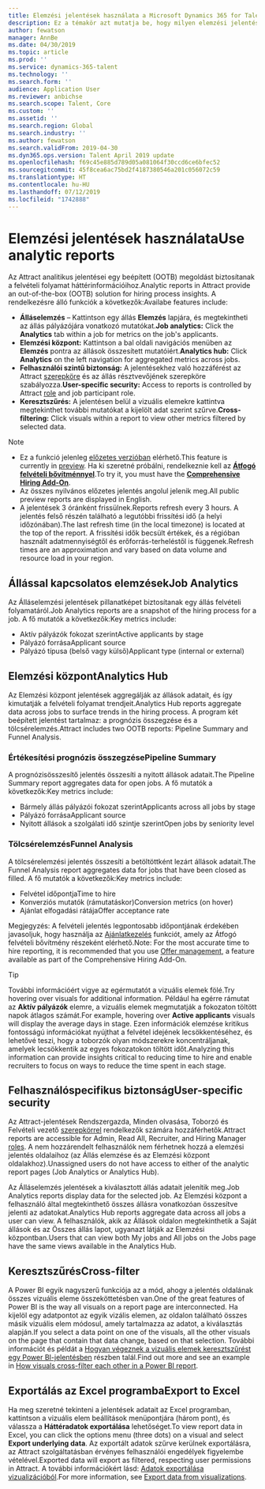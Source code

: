 ```yaml
---
title: Elemzési jelentések használata a Microsoft Dynamics 365 for Talent - Attract megoldásban
description: Ez a témakör azt mutatja be, hogy milyen elemzési jelentések állnak rendelkezésre a toborzási folyamathoz a Microsoft Dynamics 365 for Talent - Attract megoldásban
author: fewatson
manager: AnnBe
ms.date: 04/30/2019
ms.topic: article
ms.prod: ''
ms.service: dynamics-365-talent
ms.technology: ''
ms.search.form: ''
audience: Application User
ms.reviewer: anbichse
ms.search.scope: Talent, Core
ms.custom: ''
ms.assetid: ''
ms.search.region: Global
ms.search.industry: ''
ms.author: fewatson
ms.search.validFrom: 2019-04-30
ms.dyn365.ops.version: Talent April 2019 update
ms.openlocfilehash: f69c45e885d789d05a081064f30ccd6ce6bfec52
ms.sourcegitcommit: 45f8cea6ac75bd2f4187380546a201c056072c59
ms.translationtype: HT
ms.contentlocale: hu-HU
ms.lasthandoff: 07/12/2019
ms.locfileid: "1742888"
---
```

# <a name="use-analytic-reports"></a><span data-ttu-id="a3807-103">Elemzési jelentések használata</span><span class="sxs-lookup"><span data-stu-id="a3807-103">Use analytic reports</span></span>

<span data-ttu-id="a3807-104">Az Attract analitikus jelentései egy beépített (OOTB) megoldást biztosítanak a felvételi folyamat háttérinformációihoz.</span><span class="sxs-lookup"><span data-stu-id="a3807-104">Analytic reports in Attract provide an out-of-the-box (OOTB) solution for hiring process insights.</span></span> <span data-ttu-id="a3807-105">A rendelkezésre álló funkciók a következők:</span><span class="sxs-lookup"><span data-stu-id="a3807-105">Availabe features include:</span></span>

- <span data-ttu-id="a3807-106">**Álláselemzés** – Kattintson egy állás **Elemzés** lapjára, és megtekintheti az állás pályázójára vonatkozó mutatókat.</span><span class="sxs-lookup"><span data-stu-id="a3807-106">**Job analytics:** Click the **Analytics** tab within a job for metrics on the job's applicants.</span></span>
- <span data-ttu-id="a3807-107">**Elemzési központ:** Kattintson a bal oldali navigációs menüben az **Elemzés** pontra az állások összesített mutatóiért.</span><span class="sxs-lookup"><span data-stu-id="a3807-107">**Analytics hub:** Click **Analytics** on the left navigation for aggregated metrics across jobs.</span></span>
- <span data-ttu-id="a3807-108">**Felhasználói szintű biztonság:** A jelentésekhez való hozzáférést az Attract [szerepköre](security-attract.md) és az állás résztvevőjének szerepköre szabályozza.</span><span class="sxs-lookup"><span data-stu-id="a3807-108">**User-specific security:** Access to reports is controlled by Attract [role](security-attract.md) and job participant role.</span></span>
- <span data-ttu-id="a3807-109">**Keresztszűrés:** A jelentésen belül a vizuális elemekre kattintva megtekinthet további mutatókat a kijelölt adat szerint szűrve.</span><span class="sxs-lookup"><span data-stu-id="a3807-109">**Cross-filtering:** Click visuals within a report to view other metrics filtered by selected data.</span></span>

>[!NOTE] 
>- <span data-ttu-id="a3807-110">Ez a funkció jelenleg [előzetes verzióban](access-preview-feature.md) elérhető.</span><span class="sxs-lookup"><span data-stu-id="a3807-110">This feature is currently in [preview](access-preview-feature.md).</span></span> <span data-ttu-id="a3807-111">Ha ki szeretné próbálni, rendelkeznie kell az [**Átfogó felvételi bővítménnyel**](attract-comprehensive-hiring.md).</span><span class="sxs-lookup"><span data-stu-id="a3807-111">To try it, you must have the [**Comprehensive Hiring Add-On**](attract-comprehensive-hiring.md).</span></span>
>- <span data-ttu-id="a3807-112">Az összes nyilvános előzetes jelentés angolul jelenik meg.</span><span class="sxs-lookup"><span data-stu-id="a3807-112">All public preview reports are displayed in English.</span></span>
>- <span data-ttu-id="a3807-113">A jelentések 3 óránként frissülnek.</span><span class="sxs-lookup"><span data-stu-id="a3807-113">Reports refresh every 3 hours.</span></span> <span data-ttu-id="a3807-114">A jelentés felső részén található a legutóbbi frissítési idő (a helyi időzónában).</span><span class="sxs-lookup"><span data-stu-id="a3807-114">The last refresh time (in the local timezone) is located at the top of the report.</span></span> <span data-ttu-id="a3807-115">A frissítési idők becsült értékek, és a régióban használt adatmennyiségtől és erőforrás-terheléstől is függenek.</span><span class="sxs-lookup"><span data-stu-id="a3807-115">Refresh times are an approximation and vary based on data volume and resource load in your region.</span></span>

## <a name="job-analytics"></a><span data-ttu-id="a3807-116">Állással kapcsolatos elemzések</span><span class="sxs-lookup"><span data-stu-id="a3807-116">Job Analytics</span></span>

<span data-ttu-id="a3807-117">Az Álláselemzési jelentések pillanatképet biztosítanak egy állás felvételi folyamatáról.</span><span class="sxs-lookup"><span data-stu-id="a3807-117">Job Analytics reports are a snapshot of the hiring process for a job.</span></span>  <span data-ttu-id="a3807-118">A fő mutatók a következők:</span><span class="sxs-lookup"><span data-stu-id="a3807-118">Key metrics include:</span></span>

- <span data-ttu-id="a3807-119">Aktív pályázók fokozat szerint</span><span class="sxs-lookup"><span data-stu-id="a3807-119">Active applicants by stage</span></span>
- <span data-ttu-id="a3807-120">Pályázó forrása</span><span class="sxs-lookup"><span data-stu-id="a3807-120">Applicant source</span></span>
- <span data-ttu-id="a3807-121">Pályázó típusa (belső vagy külső)</span><span class="sxs-lookup"><span data-stu-id="a3807-121">Applicant type (internal or external)</span></span>

## <a name="analytics-hub"></a><span data-ttu-id="a3807-122">Elemzési központ</span><span class="sxs-lookup"><span data-stu-id="a3807-122">Analytics Hub</span></span>

<span data-ttu-id="a3807-123">Az Elemzési központ jelentések aggregálják az állások adatait, és így kimutatják a felvételi folyamat trendjeit.</span><span class="sxs-lookup"><span data-stu-id="a3807-123">Analytics Hub reports aggregate data across jobs to surface trends in the hiring process.</span></span> <span data-ttu-id="a3807-124">A program két beépített jelentést tartalmaz: a prognózis összegzése és a tölcsérelemzés.</span><span class="sxs-lookup"><span data-stu-id="a3807-124">Attract includes two OOTB reports: Pipeline Summary and Funnel Analysis.</span></span>

### <a name="pipeline-summary"></a><span data-ttu-id="a3807-125">Értékesítési prognózis összegzése</span><span class="sxs-lookup"><span data-stu-id="a3807-125">Pipeline Summary</span></span>

<span data-ttu-id="a3807-126">A prognózisösszesítő jelentés összesíti a nyitott állások adatait.</span><span class="sxs-lookup"><span data-stu-id="a3807-126">The Pipeline Summary report aggregates data for open jobs.</span></span> <span data-ttu-id="a3807-127">A fő mutatók a következők:</span><span class="sxs-lookup"><span data-stu-id="a3807-127">Key metrics include:</span></span>

- <span data-ttu-id="a3807-128">Bármely állás pályázói fokozat szerint</span><span class="sxs-lookup"><span data-stu-id="a3807-128">Applicants across all jobs by stage</span></span>
- <span data-ttu-id="a3807-129">Pályázó forrása</span><span class="sxs-lookup"><span data-stu-id="a3807-129">Applicant source</span></span>
- <span data-ttu-id="a3807-130">Nyitott állások a szolgálati idő szintje szerint</span><span class="sxs-lookup"><span data-stu-id="a3807-130">Open jobs by seniority level</span></span>

### <a name="funnel-analysis"></a><span data-ttu-id="a3807-131">Tölcsérelemzés</span><span class="sxs-lookup"><span data-stu-id="a3807-131">Funnel Analysis</span></span>

<span data-ttu-id="a3807-132">A tölcsérelemzési jelentés összesíti a betöltöttként lezárt állások adatait.</span><span class="sxs-lookup"><span data-stu-id="a3807-132">The Funnel Analysis report aggregates data for jobs that have been closed as filled.</span></span> <span data-ttu-id="a3807-133">A fő mutatók a következők:</span><span class="sxs-lookup"><span data-stu-id="a3807-133">Key metrics include:</span></span>

- <span data-ttu-id="a3807-134">Felvétel időpontja</span><span class="sxs-lookup"><span data-stu-id="a3807-134">Time to hire</span></span>
- <span data-ttu-id="a3807-135">Konverziós mutatók (rámutatáskor)</span><span class="sxs-lookup"><span data-stu-id="a3807-135">Conversion metrics (on hover)</span></span>
- <span data-ttu-id="a3807-136">Ajánlat elfogadási rátája</span><span class="sxs-lookup"><span data-stu-id="a3807-136">Offer acceptance rate</span></span>

<span data-ttu-id="a3807-137">Megjegyzés: A felvételi jelentés legpontosabb időpontjának érdekében javasoljuk, hogy használja az [Ajánlatkezelés](offer-setup.md) funkciót, amely az Átfogó felvételi bővítmény részeként elérhető.</span><span class="sxs-lookup"><span data-stu-id="a3807-137">Note: For the most accurate time to hire reporting, it is recommended that you use [Offer management](offer-setup.md), a feature available as part of the Comprehensive Hiring Add-On.</span></span>

>[!TIP] 
><span data-ttu-id="a3807-138">További információért vigye az egérmutatót a vizuális elemek fölé.</span><span class="sxs-lookup"><span data-stu-id="a3807-138">Try hovering over visuals for additional information.</span></span> <span data-ttu-id="a3807-139">Például ha egérre rámutat az **Aktív pályázók** elemre, a vizuális elemek megmutatják a fokozaton töltött napok átlagos számát.</span><span class="sxs-lookup"><span data-stu-id="a3807-139">For example, hovering over **Active applicants** visuals will display the average days in stage.</span></span> <span data-ttu-id="a3807-140">Ezen információk elemzése kritikus fontosságú információkat nyújthat a felvétel idejének lecsökkentéséhez, és lehetővé teszi, hogy a toborzók olyan módszerekre koncentráljanak, amelyek lecsökkentik az egyes fokozatokon töltött időt.</span><span class="sxs-lookup"><span data-stu-id="a3807-140">Analyzing this information can provide insights critical to reducing time to hire and enable recruiters to focus on ways to reduce the time spent in each stage.</span></span>

## <a name="user-specific-security"></a><span data-ttu-id="a3807-141">Felhasználóspecifikus biztonság</span><span class="sxs-lookup"><span data-stu-id="a3807-141">User-specific security</span></span>

<span data-ttu-id="a3807-142">Az Attract-jelentések Rendszergazda, Minden olvasása, Toborzó és Felvételi vezető [szerepkörrel](security-attract.md) rendelkezők számára hozzáférhetők.</span><span class="sxs-lookup"><span data-stu-id="a3807-142">Attract reports are accessible for Admin, Read All, Recruiter, and Hiring Manager [roles](security-attract.md).</span></span> <span data-ttu-id="a3807-143">A nem hozzárendelt felhasználók nem férhetnek hozzá a elemzési jelentés oldalaihoz (az Állás elemzése és az Elemzési központ oldalakhoz).</span><span class="sxs-lookup"><span data-stu-id="a3807-143">Unassigned users do not have access to either of the analytic report pages (Job Analytics or Analytics Hub).</span></span>

<span data-ttu-id="a3807-144">Az Álláselemzés jelentések a kiválasztott állás adatait jelenítik meg.</span><span class="sxs-lookup"><span data-stu-id="a3807-144">Job Analytics reports display data for the selected job.</span></span> <span data-ttu-id="a3807-145">Az Elemzési központ a felhasználó által megtekinthető összes állásra vonatkozóan összesítve jelenti az adatokat.</span><span class="sxs-lookup"><span data-stu-id="a3807-145">Analytics Hub reports aggregate data across all jobs a user can view.</span></span> <span data-ttu-id="a3807-146">A felhasználók, akik az Állások oldalon megtekinthetik a Saját állások és az Összes állás lapot, ugyanazt látják az Elemzési központban.</span><span class="sxs-lookup"><span data-stu-id="a3807-146">Users that can view both My jobs and All jobs on the Jobs page have the same views available in the Analytics Hub.</span></span>

## <a name="cross-filter"></a><span data-ttu-id="a3807-147">Keresztszűrés</span><span class="sxs-lookup"><span data-stu-id="a3807-147">Cross-filter</span></span>

<span data-ttu-id="a3807-148">A Power BI egyik nagyszerű funkciója az a mód, ahogy a jelentés oldalának összes vizuális eleme összeköttetésben van.</span><span class="sxs-lookup"><span data-stu-id="a3807-148">One of the great features of Power BI is the way all visuals on a report page are interconnected.</span></span> <span data-ttu-id="a3807-149">Ha kijelöl egy adatpontot az egyik vizális elemen, az oldalon található összes másik vizuális elem módosul, amely tartalmazza az adatot, a kiválasztás alapján.</span><span class="sxs-lookup"><span data-stu-id="a3807-149">If you select a data point on one of the visuals, all the other visuals on the page that contain that data change, based on that selection.</span></span> <span data-ttu-id="a3807-150">További információt és példát a [Hogyan végeznek a vizuális elemek keresztszűrést egy Power BI-jelentésben](https://docs.microsoft.com/power-bi/consumer/end-user-interactions) részben talál.</span><span class="sxs-lookup"><span data-stu-id="a3807-150">Find out more and see an example in [How visuals cross-filter each other in a Power BI report](https://docs.microsoft.com/power-bi/consumer/end-user-interactions).</span></span>

## <a name="export-to-excel"></a><span data-ttu-id="a3807-151">Exportálás az Excel programba</span><span class="sxs-lookup"><span data-stu-id="a3807-151">Export to Excel</span></span>

<span data-ttu-id="a3807-152">Ha meg szeretné tekinteni a jelentések adatait az Excel programban, kattintson a vizuális elem beállítások menüpontjára (három pont), és válassza a **Háttéradatok exportálása** lehetőséget.</span><span class="sxs-lookup"><span data-stu-id="a3807-152">To view report data in Excel, you can click the options menu (three dots) on a visual and select **Export underlying data**.</span></span> <span data-ttu-id="a3807-153">Az exportált adatok szűrve kerülnek exportálásra, az Attract szolgáltatásban érvényes felhasználói engedélyek figyelembe vételével.</span><span class="sxs-lookup"><span data-stu-id="a3807-153">Exported data will export as filtered, respecting user permissions in Attract.</span></span> <span data-ttu-id="a3807-154">A további információkért lásd: [Adatok exportálása vizualizációból](https://docs.microsoft.com/power-bi/visuals/power-bi-visualization-export-data).</span><span class="sxs-lookup"><span data-stu-id="a3807-154">For more information, see [Export data from visualizations](https://docs.microsoft.com/power-bi/visuals/power-bi-visualization-export-data).</span></span>
